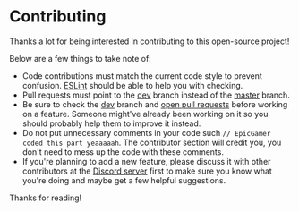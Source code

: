 # Contributing
Thanks a lot for being interested in contributing to this open-source project!

Below are a few things to take note of:
- Code contributions must match the current code style to prevent confusion. [ESLint](https://eslint.org/) should be able to help you with checking.
- Pull requests must point to the [dev](https://github.com/SunSOG/beycord/tree/dev) branch instead of the [master](https://github.com/SunSOG/beycord/tree/master) branch.
- Be sure to check the [dev](https://github.com/SunSOG/beycord/tree/dev) branch and [open pull requests](https://github.com/SunSOG/beycord/pulls?q=is%3Apr+is%3Aopen+) before working on a feature. Someone might've already been working on it so you should probably help them to improve it instead.
- Do not put unnecessary comments in your code such `// EpicGamer coded this part yeaaaaah`. The contributor section will credit you, you don't need to mess up the code with these comments.
- If you're planning to add a new feature, please discuss it with other contributors at the [Discord server](https://discord.gg/ZvQ6F6QSUB) first to make sure you know what you're doing and maybe get a few helpful suggestions.

Thanks for reading!